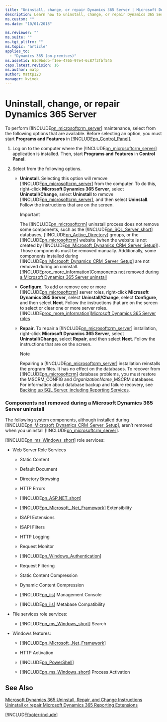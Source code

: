 ```yaml
---
title: "Uninstall, change, or repair Dynamics 365 Server | Microsoft Docs"
description: Learn how to uninstall, change, or repair Dynamics 365 Server with Dynamics 365 Customer Engagement (on-premises) 
ms.custom: ""
ms.date: "10/01/2018"

ms.reviewer: ""
ms.suite: ""
ms.tgt_pltfrm: ""
ms.topic: "article"
applies_to: 
  - "Dynamics 365 (on-premises)"
ms.assetid: 61d9bddb-f1ee-4765-97e4-6c87f3fbf545
caps.latest.revision: 16
ms.author: matp
author: Mattp123
manager: kvivek
---
```

# Uninstall, change, or repair Dynamics 365 Server

To perform [!INCLUDE[pn_microsoftcrm_server](../includes/pn-microsoftcrm-server.md)] maintenance, select from the following options that are available. Before selecting an option, you must start **Programs and Features** in [!INCLUDE[pn_Control_Panel](../includes/pn-control-panel.md)].  
  
1.  Log on to the computer where the [!INCLUDE[pn_microsoftcrm_server](../includes/pn-microsoftcrm-server.md)] application is installed. Then, start **Programs and Features** in **Control Panel**.  
  
2.  Select from the following options.  
  
    -   **Uninstall**. Selecting this option will remove [!INCLUDE[pn_microsoftcrm_server](../includes/pn-microsoftcrm-server.md)] from the computer. To do this, right-click **Microsoft Dynamics 365 Server**, select **Uninstall/Change**, select **Uninstall** to remove [!INCLUDE[pn_microsoftcrm_server](../includes/pn-microsoftcrm-server.md)], and then select **Uninstall**. Follow the instructions that are on the screen.  
  
        > [!IMPORTANT]
        >  The [!INCLUDE[pn_microsoftcrm](../includes/pn-microsoftcrm.md)] uninstall process does not remove some components, such as the [!INCLUDE[pn_SQL_Server_short](../includes/pn-sql-server-short.md)] databases, [!INCLUDE[pn_Active_Directory](../includes/pn-active-directory.md)] groups, or the [!INCLUDE[pn_microsoftcrm](../includes/pn-microsoftcrm.md)] website (when the website is not created by [!INCLUDE[pn_Microsoft_Dynamics_CRM_Server_Setup](../includes/pn-microsoft-dynamics-crm-server-setup.md)]). Those components must be removed manually. Additionally, some components installed during [!INCLUDE[pn_Microsoft_Dynamics_CRM_Server_Setup](../includes/pn-microsoft-dynamics-crm-server-setup.md)] are not removed during an uninstall.  [!INCLUDE[proc_more_information](../includes/proc-more-information.md)][Components not removed during a Microsoft Dynamics 365 Server uninstall](uninstall-change-repair-dynamics-365-server.md#BKMK_comp_notremoved)  
  
    -   **Configure**. To add or remove one or more [!INCLUDE[pn_microsoftcrm](../includes/pn-microsoftcrm.md)] server roles, right-click **Microsoft Dynamics 365 Server**, select **Uninstall/Change**, select **Configure**, and then select **Next**. Follow the instructions that are on the screen to select or clear one or more server roles. [!INCLUDE[proc_more_information](../includes/proc-more-information.md)][Microsoft Dynamics 365 Server roles](microsoft-dynamics-365-server-roles.md)  
  
    -   **Repair**. To repair a [!INCLUDE[pn_microsoftcrm_server](../includes/pn-microsoftcrm-server.md)] installation, right-click **Microsoft Dynamics 365 Server**, select **Uninstall/Change**, select **Repair**, and then select **Next**. Follow the instructions that are on the screen.  
  
        > [!NOTE]
        >  Repairing a [!INCLUDE[pn_microsoftcrm_server](../includes/pn-microsoftcrm-server.md)] installation reinstalls the program files. It has no effect on the databases. To recover from [!INCLUDE[pn_microsoftcrm](../includes/pn-microsoftcrm.md)] database problems, you must restore the MSCRM_CONFIG and *OrganizationName*_MSCRM databases. For information about database backup and failure recovery, see [Backing up SQL Server, including Reporting Services](back-up-the-microsoft-dynamics-365-system.md#BKMK_BackupSQL).  
  
<a name="BKMK_comp_notremoved"></a>   
### Components not removed during a Microsoft Dynamics 365 Server uninstall  
 The following system components, although installed during [!INCLUDE[pn_Microsoft_Dynamics_CRM_Server_Setup](../includes/pn-microsoft-dynamics-crm-server-setup.md)], aren’t removed when you uninstall [!INCLUDE[pn_microsoftcrm_server](../includes/pn-microsoftcrm-server.md)].  
  
 [!INCLUDE[pn_ms_Windows_short](../includes/pn-ms-windows-short.md)] role services:  
  
-   Web Server Role Services  
  
    -   Static Content  
  
    -   Default Document  
  
    -   Directory Browsing  
  
    -   HTTP Errors  
  
    -   [!INCLUDE[pn_ASP.NET_short](../includes/pn-asp-net-short.md)]  
  
    -   [!INCLUDE[pn_Microsoft_.Net_Framework](../includes/pn-microsoft-net-framework.md)] Extensibility  
  
    -   ISAPI Extensions  
  
    -   ISAPI Filters  
  
    -   HTTP Logging  
  
    -   Request Monitor  
  
    -   [!INCLUDE[pn_Windows_Authentication](../includes/pn-windows-authentication.md)]  
  
    -   Request Filtering  
  
    -   Static Content Compression  
  
    -   Dynamic Content Compression  
  
    -   [!INCLUDE[pn_iis](../includes/pn-iis.md)] Management Console  
  
    -   [!INCLUDE[pn_iis](../includes/pn-iis.md)] Metabase Compatibility  
  
-   File services role services:  
  
    -   [!INCLUDE[pn_ms_Windows_short](../includes/pn-ms-windows-short.md)] Search  
  
-   Windows features:  
  
    -   [!INCLUDE[pn_Microsoft_.Net_Framework](../includes/pn-microsoft-net-framework.md)]  
  
    -   HTTP Activation  
  
    -   [!INCLUDE[pn_PowerShell](../includes/pn-powershell.md)]  
  
    -   [!INCLUDE[pn_ms_Windows_short](../includes/pn-ms-windows-short.md)] Process Activation  
  
## See Also  
 [Microsoft Dynamics 365 Uninstall, Repair, and Change Instructions](uninstall-repair-and-change-microsoft-dynamics-365.md)   </br>
 [Uninstall or repair Microsoft Dynamics 365 Reporting Extensions](uninstall-repair-dynamics-365-reporting-extensions.md)



[!INCLUDE[footer-include](../../../includes/footer-banner.md)]